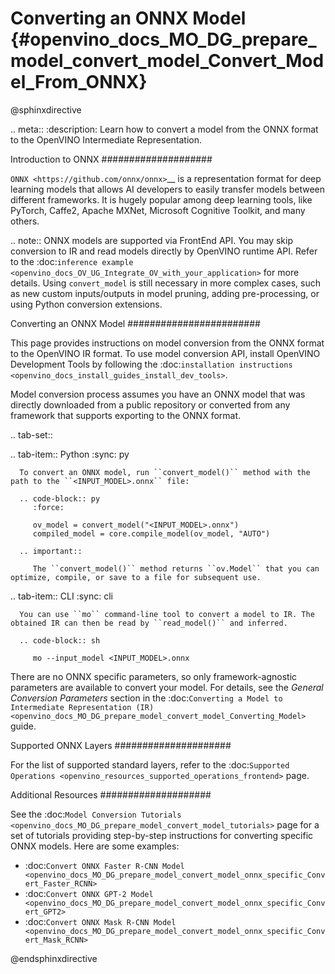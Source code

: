 # Converting an ONNX Model {#openvino_docs_MO_DG_prepare_model_convert_model_Convert_Model_From_ONNX}

@sphinxdirective

.. meta::
   :description: Learn how to convert a model from the 
                 ONNX format to the OpenVINO Intermediate Representation.


Introduction to ONNX
####################

`ONNX <https://github.com/onnx/onnx>`__ is a representation format for deep learning models that allows AI developers to easily transfer models between different frameworks. It is hugely popular among deep learning tools, like PyTorch, Caffe2, Apache MXNet, Microsoft Cognitive Toolkit, and many others.

.. note:: ONNX models are supported via FrontEnd API. You may skip conversion to IR and read models directly by OpenVINO runtime API. Refer to the :doc:`inference example <openvino_docs_OV_UG_Integrate_OV_with_your_application>` for more details. Using ``convert_model`` is still necessary in more complex cases, such as new custom inputs/outputs in model pruning, adding pre-processing, or using Python conversion extensions.

Converting an ONNX Model
########################

This page provides instructions on model conversion from the ONNX format to the OpenVINO IR format. To use model conversion API, install OpenVINO Development Tools by following the :doc:`installation instructions <openvino_docs_install_guides_install_dev_tools>`.

Model conversion process assumes you have an ONNX model that was directly downloaded from a public repository or converted from any framework that supports exporting to the ONNX format.

.. tab-set::

   .. tab-item:: Python
      :sync: py

      To convert an ONNX model, run ``convert_model()`` method with the path to the ``<INPUT_MODEL>.onnx`` file:

      .. code-block:: py
         :force:

         ov_model = convert_model("<INPUT_MODEL>.onnx")
         compiled_model = core.compile_model(ov_model, "AUTO")

      .. important::

         The ``convert_model()`` method returns ``ov.Model`` that you can optimize, compile, or save to a file for subsequent use.

   .. tab-item:: CLI
      :sync: cli

      You can use ``mo`` command-line tool to convert a model to IR. The obtained IR can then be read by ``read_model()`` and inferred.

      .. code-block:: sh

         mo --input_model <INPUT_MODEL>.onnx


There are no ONNX specific parameters, so only framework-agnostic parameters are available to convert your model. For details, see the *General Conversion Parameters* section in the :doc:`Converting a Model to Intermediate Representation (IR) <openvino_docs_MO_DG_prepare_model_convert_model_Converting_Model>` guide.

Supported ONNX Layers
#####################

For the list of supported standard layers, refer to the :doc:`Supported Operations <openvino_resources_supported_operations_frontend>` page.

Additional Resources
####################

See the :doc:`Model Conversion Tutorials <openvino_docs_MO_DG_prepare_model_convert_model_tutorials>` page for a set of tutorials providing step-by-step instructions for converting specific ONNX models. Here are some examples:

* :doc:`Convert ONNX Faster R-CNN Model <openvino_docs_MO_DG_prepare_model_convert_model_onnx_specific_Convert_Faster_RCNN>`
* :doc:`Convert ONNX GPT-2 Model <openvino_docs_MO_DG_prepare_model_convert_model_onnx_specific_Convert_GPT2>`
* :doc:`Convert ONNX Mask R-CNN Model <openvino_docs_MO_DG_prepare_model_convert_model_onnx_specific_Convert_Mask_RCNN>`

@endsphinxdirective

